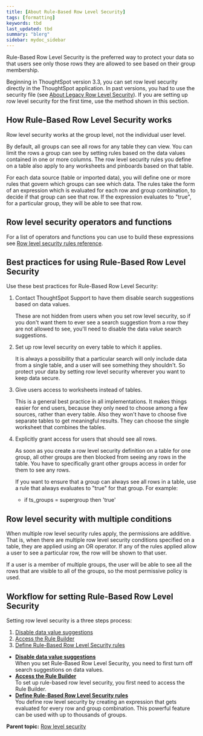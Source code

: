 ```yaml
---
title: [About Rule-Based Row Level Security]
tags: [formatting]
keywords: tbd
last_updated: tbd
summary: "blerg"
sidebar: mydoc_sidebar
---
```

 Rule-Based Row Level Security is the preferred way to protect your data so that users see only those rows they are allowed to see based on their group membership.

Beginning in ThoughtSpot version 3.3, you can set row level security directly in the ThoughtSpot application. In past versions, you had to use the security file (see [About Legacy Row Level Security](about_legacy_row_security.html#)). If you are setting up row level security for the first time, use the method shown in this section.

## How Rule-Based Row Level Security works

Row level security works at the group level, not the individual user level.

By default, all groups can see all rows for any table they can view. You can limit the rows a group can see by setting rules based on the data values contained in one or more columns. The row level security rules you define on a table also apply to any worksheets and pinboards based on that table.

For each data source (table or imported data), you will define one or more rules that govern which groups can see which data. The rules take the form of an expression which is evaluated for each row and group combination, to decide if that group can see that row. If the expression evaluates to "true", for a particular group, they will be able to see that row.

## Row level security operators and functions

For a list of operators and functions you can use to build these expressions see [Row level security rules reference](../reference/rls_rule_builder_reference.html#).

## Best practices for using Rule-Based Row Level Security

Use these best practices for Rule-Based Row Level Security:

1.  Contact ThoughtSpot Support to have them disable search suggestions based on data values.

    These are not hidden from users when you set row level security, so if you don't want them to ever see a search suggestion from a row they are not allowed to see, you'll need to disable the data value search suggestions.

2.  Set up row level security on every table to which it applies.

    It is always a possibility that a particular search will only include data from a single table, and a user will see something they shouldn't. So protect your data by setting row level security wherever you want to keep data secure.

3.  Give users access to worksheets instead of tables.

    This is a general best practice in all implementations. It makes things easier for end users, because they only need to choose among a few sources, rather than every table. Also they won't have to choose five separate tables to get meaningful results. They can choose the single worksheet that combines the tables.

4.  Explicitly grant access for users that should see all rows.

    As soon as you create a row level security definition on a table for one group, all other groups are then blocked from seeing any rows in the table. You have to specifically grant other groups access in order for them to see any rows.

    If you want to ensure that a group can always see all rows in a table, use a rule that always evaluates to "true" for that group. For example:

    -   if ts\_groups = supergroup then 'true'

## Row level security with multiple conditions

When multiple row level security rules apply, the permissions are additive. That is, when there are multiple row level security conditions specified on a table, they are applied using an OR operator. If any of the rules applied allow a user to see a particular row, the row will be shown to that user.

If a user is a member of multiple groups, the user will be able to see all the rows that are visible to all of the groups, so the most permissive policy is used.

## Workflow for setting Rule-Based Row Level Security

Setting row level security is a three steps process:

1.  [Disable data value suggestions](disable_suggestions.html#)
2.  [Access the Rule Builder](access_rule_builder.html#)
3.  [Define Rule-Based Row Level Security rules](define_rls_rules.html#)

-   **[Disable data value suggestions](../../admin/data_security/disable_suggestions.html)**  
When you set Rule-Based Row Level Security, you need to first turn off search suggestions on data values.
-   **[Access the Rule Builder](../../admin/data_security/access_rule_builder.html)**  
To set up rule-based row level security, you first need to access the Rule Builder.
-   **[Define Rule-Based Row Level Security rules](../../admin/data_security/define_rls_rules.html)**  
You define row level security by creating an expression that gets evaluated for every row and group combination. This powerful feature can be used with up to thousands of groups.

**Parent topic:** [Row level security](../../admin/data_security/about_row_security.html)
